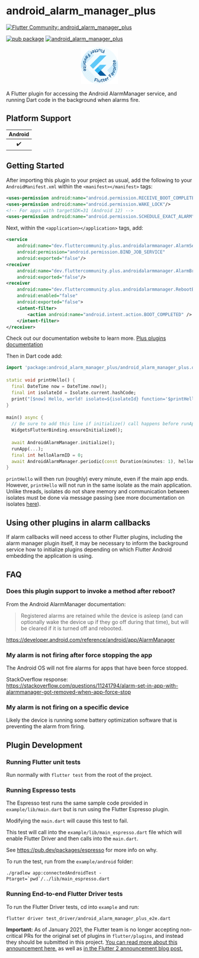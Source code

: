 # android_alarm_manager_plus

[![Flutter Community: android_alarm_manager_plus](https://fluttercommunity.dev/_github/header/android_alarm_manager_plus)](https://github.com/fluttercommunity/community)

[![pub package](https://img.shields.io/pub/v/android_alarm_manager_plus.svg)](https://pub.dev/packages/android_alarm_manager_plus)
[![android_alarm_manager_plus](https://github.com/fluttercommunity/plus_plugins/actions/workflows/android_alarm_manager_plus.yaml/badge.svg)](https://github.com/fluttercommunity/plus_plugins/actions/workflows/android_alarm_manager_plus.yaml)

<center><a href="https://flutter.dev/docs/development/packages-and-plugins/favorites" target="_blank" rel="noreferrer noopener"><img src="../../website/static/img/flutter-favorite-badge.png" width="100" alt="build"></a></center>

A Flutter plugin for accessing the Android AlarmManager service, and running
Dart code in the background when alarms fire.

## Platform Support

| Android |
| :-----: |
|   ✔️    |

## Getting Started

After importing this plugin to your project as usual, add the following to your
`AndroidManifest.xml` within the `<manifest></manifest>` tags:

```xml
<uses-permission android:name="android.permission.RECEIVE_BOOT_COMPLETED"/>
<uses-permission android:name="android.permission.WAKE_LOCK"/>
<!-- For apps with targetSDK=31 (Android 12) -->
<uses-permission android:name="android.permission.SCHEDULE_EXACT_ALARM"/>
```

Next, within the `<application></application>` tags, add:

```xml
<service
    android:name="dev.fluttercommunity.plus.androidalarmmanager.AlarmService"
    android:permission="android.permission.BIND_JOB_SERVICE"
    android:exported="false"/>
<receiver
    android:name="dev.fluttercommunity.plus.androidalarmmanager.AlarmBroadcastReceiver"
    android:exported="false"/>
<receiver
    android:name="dev.fluttercommunity.plus.androidalarmmanager.RebootBroadcastReceiver"
    android:enabled="false"
    android:exported="false">
    <intent-filter>
        <action android:name="android.intent.action.BOOT_COMPLETED" />
    </intent-filter>
</receiver>

```
Check out our documentation website to learn more. [Plus plugins documentation](https://plus.fluttercommunity.dev/docs/overview)

Then in Dart code add:

```dart
import 'package:android_alarm_manager_plus/android_alarm_manager_plus.dart';

static void printHello() {
  final DateTime now = DateTime.now();
  final int isolateId = Isolate.current.hashCode;
  print("[$now] Hello, world! isolate=${isolateId} function='$printHello'");
}

main() async {
  // Be sure to add this line if initialize() call happens before runApp()
  WidgetsFlutterBinding.ensureInitialized();

  await AndroidAlarmManager.initialize();
  runApp(...);
  final int helloAlarmID = 0;
  await AndroidAlarmManager.periodic(const Duration(minutes: 1), helloAlarmID, printHello);
}
```

`printHello` will then run (roughly) every minute, even if the main app ends. However, `printHello`
will not run in the same isolate as the main application. Unlike threads, isolates do not share
memory and communication between isolates must be done via message passing (see more documentation on
isolates [here](https://api.dart.dev/stable/2.0.0/dart-isolate/dart-isolate-library.html)).

## Using other plugins in alarm callbacks

If alarm callbacks will need access to other Flutter plugins, including the
alarm manager plugin itself, it may be necessary to inform the background service how
to initialize plugins depending on which Flutter Android embedding the application is
using.

## FAQ

### Does this plugin support to invoke a method after reboot?

From the Android AlarmManager documentation:

> Registered alarms are retained while the device is asleep (and can optionally wake the device up if they go off
during that time), but will be cleared if it is turned off and rebooted.

https://developer.android.com/reference/android/app/AlarmManager

### My alarm is not firing after force stopping the app

The Android OS will not fire alarms for apps that have been force stopped.

StackOverflow response: https://stackoverflow.com/questions/11241794/alarm-set-in-app-with-alarmmanager-got-removed-when-app-force-stop

### My alarm is not firing on a specific device

Likely the device is running some battery optimization software that is preventing the alarm from firing.

## Plugin Development

### Running Flutter unit tests

Run normally with `flutter test` from the root of the project.

### Running Espresso tests

The Espresso test runs the same sample code provided in `example/lib/main.dart`
but is run using the Flutter Espresso plugin.

Modifying the `main.dart` will cause this test to fail.

This test will call into the `example/lib/main_espresso.dart` file which
will enable Flutter Driver and then calls into the `main.dart`.

See https://pub.dev/packages/espresso for more info on why.

To run the test, run from the `example/android` folder:

```
./gradlew app:connectedAndroidTest -Ptarget=`pwd`/../lib/main_espresso.dart
```

### Running End-to-end Flutter Driver tests

To run the Flutter Driver tests, cd into `example` and run:

```
flutter driver test_driver/android_alarm_manager_plus_e2e.dart
```

**Important:** As of January 2021, the Flutter team is no longer accepting non-critical PRs for the original set of plugins in `flutter/plugins`, and instead they should be submitted in this project. [You can read more about this announcement here.](https://github.com/flutter/plugins/blob/master/CONTRIBUTING.md#important-note) as well as [in the Flutter 2 announcement blog post.](https://medium.com/flutter/whats-new-in-flutter-2-0-fe8e95ecc65)
